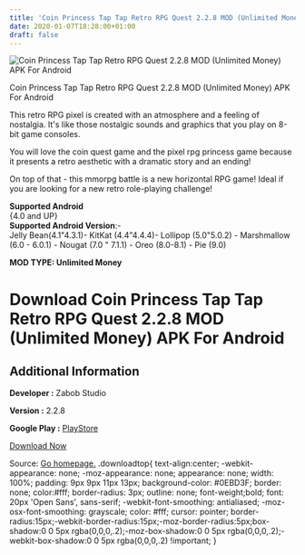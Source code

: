 ```yaml
---
title: 'Coin Princess Tap Tap Retro RPG Quest 2.2.8 MOD (Unlimited Money) APK For Android'
date: 2020-01-07T18:28:00+01:00
draft: false
---
```


![Coin Princess Tap Tap Retro RPG Quest 2.2.8 MOD (Unlimited Money) APK For Android](https://i0.wp.com/apkhome.net/wp-content/uploads/2020/01/Coin-Princess-Tap-Tap-Retro-RPG-Quest-2.2.8-MOD-Unlimited-Money.png "Coin Princess Tap Tap Retro RPG Quest 2.2.8 MOD (Unlimited Money) APK For Android")

  

Coin Princess Tap Tap Retro RPG Quest 2.2.8 MOD (Unlimited Money) APK For Android

This retro RPG pixel is created with an atmosphere and a feeling of nostalgia. It's like those nostalgic sounds and graphics that you play on 8-bit game consoles.

You will love the coin quest game and the pixel rpg princess game because it presents a retro aesthetic with a dramatic story and an ending!

On top of that - this mmorpg battle is a new horizontal RPG game! Ideal if you are looking for a new retro role-playing challenge!

**Supported Android**  
{4.0 and UP}  
**Supported Android Version**:-  
Jelly Bean(4.1"4.3.1)- KitKat (4.4"4.4.4)- Lollipop (5.0"5.0.2) - Marshmallow (6.0 - 6.0.1) - Nougat (7.0 " 7.1.1) - Oreo (8.0-8.1) - Pie (9.0)

**MOD TYPE: Unlimited Money**

Download Coin Princess Tap Tap Retro RPG Quest 2.2.8 MOD (Unlimited Money) APK For Android
==========================================================================================

Additional Information
----------------------

**Developer :** Zabob Studio

**Version :** 2.2.8

**Google Play :** [PlayStore](https://play.google.com/store/apps/details?id=com.norizabob.coinprincess)

  

[Download Now](https://store4app.co/post/coin-princess-tap-tap-retro-rpg-quest-2-2-8-mod-unlimited-money-apk-for-android_1578411853)

  
Source: [Go homepage.](https://store4app.co/post/coin-princess-tap-tap-retro-rpg-quest-2-2-8-mod-unlimited-money-apk-for-android_1578411853) .downloadtop{ text-align:center; -webkit-appearance: none; -moz-appearance: none; appearance: none; width: 100%; padding: 9px 9px 11px 13px; background-color: #0EBD3F; border: none; color:#fff; border-radius: 3px; outline: none; font-weight;bold; font: 20px 'Open Sans', sans-serif; -webkit-font-smoothing: antialiased; -moz-osx-font-smoothing: grayscale; color: #fff; cursor: pointer; border-radius:15px;-webkit-border-radius:15px;-moz-border-radius:5px;box-shadow:0 0 5px rgba(0,0,0,.2);-moz-box-shadow:0 0 5px rgba(0,0,0,.2);-webkit-box-shadow:0 0 5px rgba(0,0,0,.2) !important; }